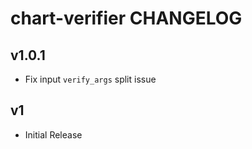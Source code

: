 # chart-verifier CHANGELOG

## v1.0.1
- Fix input `verify_args` split issue

## v1
- Initial Release
